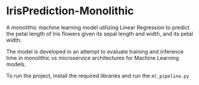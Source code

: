 # IrisPrediction-Monolithic
A monolithic machine learning model utilizing Linear Regression to predict the petal length of Iris flowers given its sepal length and width, and its petal width.

The model is developed in an attempt to evaluate training and inference time in monolithic vs microservice architectures for Machine Learning models.

To run the project, install the required libraries and run the ```ml_pipeline.py```
